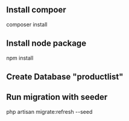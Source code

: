 ## Install compoer 

composer install

## Install node package

npm install

## Create Database "productlist"

## Run migration with seeder

php artisan migrate:refresh --seed

